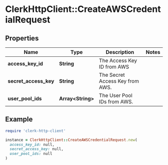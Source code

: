 # ClerkHttpClient::CreateAWSCredentialRequest

## Properties

| Name | Type | Description | Notes |
| ---- | ---- | ----------- | ----- |
| **access_key_id** | **String** | The Access Key ID from AWS |  |
| **secret_access_key** | **String** | The Secret Access Key from AWS. |  |
| **user_pool_ids** | **Array&lt;String&gt;** | The User Pool IDs from AWS. |  |

## Example

```ruby
require 'clerk-http-client'

instance = ClerkHttpClient::CreateAWSCredentialRequest.new(
  access_key_id: null,
  secret_access_key: null,
  user_pool_ids: null
)
```

